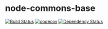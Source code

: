 
# node-commons-base

[![Build Status](https://travis-ci.org/thinkbaer/node-commons-base.svg?branch=master)](https://travis-ci.org/thinkbaer/node-commons-base)
[![codecov](https://codecov.io/gh/thinkbaer/node-commons-base/branch/master/graph/badge.svg)](https://codecov.io/gh/thinkbaer/node-commons-base)
[![Dependency Status](https://david-dm.org/thinkbaer/node-commons-base.svg)](https://david-dm.org/thinkbaer/node-commons-base)
